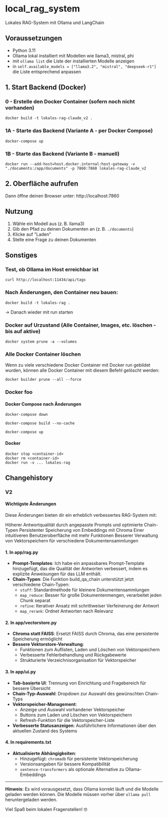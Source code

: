 # local_rag_system
Lokales RAG-System mit Ollama und LangChain

## Voraussetzungen
- Python 3.11
- Ollama lokal installiert mit Modellen wie llama3, mistral, phi
- mit `ollama list` die Liste der installierten Modelle anzeigen
- in `self.available_models = ["llama3.2", "mistral", "deepseek-r1"]` die Liste entsprechend anpassen


## 1. Start Backend (Docker)

### 0 - Erstelle den Docker Container (sofern noch nicht vorhanden)
```
docker build -t lokales-rag-claude_v2 .
```

### 1A - Starte das Backend (Variante A - per Docker Compose)
```
docker-compose up
```

### 1B - Starte das Backend (Variante B - manuell)
```
docker run --add-host=host.docker.internal:host-gateway -v "./documents:/app/documents" -p 7860:7860 lokales-rag-claude_v2
```

## 2. Oberfläche aufrufen
Dann öffne deinen Browser unter: http://localhost:7860

## Nutzung
1. Wähle ein Modell aus (z. B. llama3)
2. Gib den Pfad zu deinen Dokumenten an (z. B. `./documents`)
3. Klicke auf "Laden"
4. Stelle eine Frage zu deinen Dokumenten

## Sonstiges


### Test, ob Ollama im Host erreichbar ist
```
curl http://localhost:11434/api/tags
```

### Nach Änderungen, den Container neu bauen:
```
docker build -t lokales-rag .
```
-> Danach wieder mit run starten


### Docker auf Urzustand (Alle Container, Images, etc. löschen - bis auf aktive)
```
docker system prune -a --volumes
```

### Alle Docker Container löschen
Wenn zu viele verschiedene Docker Container mit Docker run gebildet wurden, können alle Docker Container mit diesem Befehl gelöscht werden:
```
docker builder prune --all --force
```

### Docker foo

#### Docker Compose nach Änderungen

```
docker-compose down
```

```
docker-compose build --no-cache
```

```
docker-compose up
```

#### Docker
```
docker stop <container-id>
docker rm <container-id>
docker run -v ... lokales-rag
```

## Changehistory

### V2

#### Wichtigste Änderungen

Diese Änderungen bieten dir ein erheblich verbessertes RAG-System mit:

Höherer Antwortqualität durch angepasste Prompts und optimierte Chain-Typen
Persistenter Speicherung von Embeddings mit Chroma
Einer intuitiveren Benutzeroberfläche mit mehr Funktionen
Besserer Verwaltung von Vektorspeichern für verschiedene Dokumentensammlungen

#### 1. In app/rag.py

- **Prompt-Templates**: Ich habe ein anpassbares Prompt-Template hinzugefügt, das die Qualität der Antworten verbessert, indem es explizite Anweisungen für das LLM enthält.
- **Chain-Typen**: Die Funktion build_qa_chain unterstützt jetzt verschiedene Chain-Typen:
	- `stuff`: Standardmethode für kleinere Dokumentensammlungen
	- `map_reduce`: Besser für große Dokumentenmengen, verarbeitet jeden Chunk separat
	- `refine`: Iterativer Ansatz mit schrittweiser Verfeinerung der Antwort
	- `map_rerank`: Ordnet Antworten nach Relevanz

#### 2. In app/vectorstore.py

- **Chroma statt FAISS**: Ersetzt FAISS durch Chroma, das eine persistente Speicherung ermöglicht
- **Bessere Vektorstore-Verwaltung**:
	- Funktionen zum Auflisten, Laden und Löschen von Vektorspeichern
	- Verbesserte Fehlerbehandlung und Rückgabewerte
	- Strukturierte Verzeichnisorganisation für Vektorspeicher

#### 3. In app/ui.py

- **Tab-basierte UI**: Trennung von Einrichtung und Fragebereich für bessere Übersicht
- **Chain-Typ-Auswahl**: Dropdown zur Auswahl des gewünschten Chain-Typs
- **Vektorspeicher-Management**:
	- Anzeige und Auswahl vorhandener Vektorspeicher
	- Buttons zum Laden und Löschen von Vektorspeichern
	- Refresh-Funktion für die Vektorspeicher-Liste
- **Verbesserte Statusanzeigen**: Ausführlichere Informationen über den aktuellen Zustand des Systems

#### 4. In requirements.txt

- **Aktualisierte Abhängigkeiten**:
	- Hinzugefügt: `chromadb` für persistente Vektorspeicherung
	- Versionsangaben für bessere Kompatibilität
	- `sentence-transformers` als optionale Alternative zu Ollama-Embeddings

---

**Hinweis**: Es wird vorausgesetzt, dass Ollama korrekt läuft und die Modelle geladen werden können. Die Modelle müssen vorher über `ollama pull` heruntergeladen werden.

Viel Spaß beim lokalen Fragenstellen! 🤓